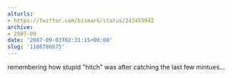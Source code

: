 ```yaml
---
alturls:
- https://twitter.com/bismark/status/243455942
archive:
- 2007-09
date: '2007-09-03T02:31:15+00:00'
slug: '1188786675'
---
```


remembering how stupid "hitch" was after catching the last few mintues...


